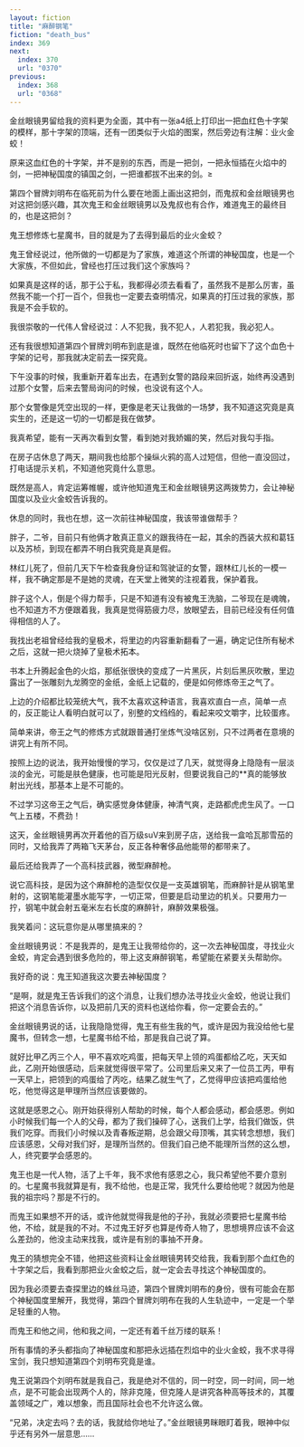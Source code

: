 ```yaml
---
layout: fiction
title: "麻醉钢笔"
fiction: "death_bus"
index: 369
next:
  index: 370
  url: "0370"
previous:
  index: 368
  url: "0368"
---
```

金丝眼镜男留给我的资料更为全面，其中有一张a4纸上打印出一把血红色十字架的模样，那十字架的顶端，还有一团类似于火焰的图案，然后旁边有注解：业火金蛟！

原来这血红色的十字架，并不是别的东西，而是一把剑，一把永恒插在火焰中的剑，一把神秘国度的镇国之剑，一把谁都拔不出来的剑。≥

第四个冒牌刘明布在临死前为什么要在地面上画出这把剑，而鬼叔和金丝眼镜男也对这把剑感兴趣，其次鬼王和金丝眼镜男以及鬼叔也有合作，难道鬼王的最终目的，也是这把剑？

鬼王想修炼七星魔书，目的就是为了去得到最后的业火金蛟？

鬼王曾经说过，他所做的一切都是为了家族，难道这个所谓的神秘国度，也是一个大家族，不但如此，曾经也打压过我们这个家族吗？

如果真是这样的话，那于公于私，我都得必须去看看了，虽然我不是那么厉害，虽然我不能一个打一百个，但我也一定要去查明情况，如果真的打压过我的家族，那我是不会手软的。

我很崇敬的一代伟人曾经说过：人不犯我，我不犯人，人若犯我，我必犯人。

还有我很想知道第四个冒牌刘明布到底是谁，既然在他临死时也留下了这个血色十字架的记号，那我就决定前去一探究竟。

下午没事的时候，我重新开着车出去，在遇到女警的路段来回折返，始终再没遇到过那个女警，后来去警局询问的时候，也没说有这个人。

那个女警像是凭空出现的一样，更像是老天让我做的一场梦，我不知道这究竟是真实生的，还是这一切的一切都是我在做梦。

我真希望，能有一天再次看到女警，看到她对我娇媚的笑，然后对我勾手指。

在房子店休息了两天，期间我也给那个操纵火鸦的高人过短信，但他一直没回过，打电话提示关机，不知道他究竟什么意思。

既然是高人，肯定运筹帷幄，或许他知道鬼王和金丝眼镜男这两拨势力，会让神秘国度以及业火金蛟告诉我的。

休息的同时，我也在想，这一次前往神秘国度，我该带谁做帮手？

胖子，二爷，目前只有他俩才敢真正意义的跟我待在一起，其余的西装大叔和葛钰以及苏桢，到现在都弄不明白我究竟是真是假。

林红儿死了，但前几天下午检查我身份证和驾驶证的女警，跟林红儿长的一模一样，我不确定那是不是她的灵魂，在天堂上微笑的注视着我，保护着我。

胖子这个人，倒是个得力帮手，只是不知道有没有被鬼王洗脑，二爷现在是魂魄，也不知道方不方便跟着我，我真是觉得筋疲力尽，放眼望去，目前已经没有任何值得相信的人了。

我找出老祖曾经给我的皇极术，将里边的内容重新翻看了一遍，确定记住所有秘术之后，这就一把火烧掉了皇极术拓本。

书本上升腾起金色的火焰，那纸张很快的变成了一片黑灰，片刻后黑灰吹散，里边露出了一张雕刻九龙腾空的金纸，金纸上记载的，便是如何修炼帝王之气了。

上边的介绍都比较笼统大气，我不太喜欢这种语言，我喜欢直白一点，简单一点的，反正能让人看明白就可以了，别整的文绉绉的，看起来咬文嚼字，比较蛋疼。

简单来讲，帝王之气的修炼方式就跟普通打坐炼气没啥区别，只不过两者在意境的讲究上有所不同。

按照上边的说法，我开始慢慢的学习，仅仅是过了几天，就觉得身上隐隐有一层淡淡的金光，可能是肤色健康，也可能是阳光反射，但要说我自己的**真的能够放射出光线，那基本上是不可能的。

不过学习这帝王之气后，确实感觉身体健康，神清气爽，走路都虎虎生风了。一口气上五楼，不费劲！

这天，金丝眼镜男再次开着他的百万级suV来到房子店，送给我一盒哈瓦那雪茄的同时，又给我弄了两箱飞天茅台，反正各种奢侈品他能带的都带来了。

最后还给我弄了一个高科技武器，微型麻醉枪。

说它高科技，是因为这个麻醉枪的造型仅仅是一支英雄钢笔，而麻醉针是从钢笔里射的，这钢笔能灌墨水能写字，一切正常，但要是启动里边的机关。只要用力一拧，钢笔中就会射五毫米左右长度的麻醉针，麻醉效果极强。

我笑着问：这玩意你是从哪里搞来的？

金丝眼镜男说：不是我弄的，是鬼王让我带给你的，这一次去神秘国度，寻找业火金蛟，肯定会遇到很多危险的，带上这支麻醉钢笔，希望能在紧要关头帮助你。

我好奇的说：鬼王知道我这次要去神秘国度？

“是啊，就是鬼王告诉我们的这个消息，让我们想办法寻找业火金蛟，他说让我们把这个消息告诉你，以及把前几天的资料也送给你看，你一定要会去的。”

金丝眼镜男说的话，让我隐隐觉得，鬼王有些生我的气，或许是因为我没给他七星魔书，但转念一想，七星魔书给不给，那是我自己说了算。

就好比甲乙丙三个人，甲不喜欢吃鸡蛋，把每天早上领的鸡蛋都给乙吃，天天如此，乙刚开始很感动，后来就觉得很平常了。公司里后来又来了一位员工丙，甲有一天早上，把领到的鸡蛋给了丙吃，结果乙就生气了，乙觉得甲应该把鸡蛋给他吃，他觉得这是甲理所当然应该要做的。

这就是感恩之心。刚开始获得别人帮助的时候，每个人都会感动，都会感恩。例如小时候我们每一个人的父母，都为了我们操碎了心，送我们上学，给我们做饭，供我们吃穿。而我们小时候以及青春叛逆期，总会跟父母顶嘴，其实转念想想，我们应该感恩，父母对我们好，是理所当然的。但我们自己绝不能理所当然的这么想，人，终究要学会感恩的。

鬼王也是一代人物，活了上千年，我不求他有感恩之心，我只希望他不要介意别的。七星魔书我就算是有，我不给他，也是正常，我凭什么要给他呢？就因为他是我的祖宗吗？那是不行的。

而鬼王如果想不开的话，或许他就觉得我是他的子孙，我就必须要把七星魔书给他，不给，就是我的不对。不过鬼王好歹也算是传奇人物了，思想境界应该不会这么差劲的，他没主动来找我，或许是有别的事抽不开身。

鬼王的猜想完全不错，他把这些资料让金丝眼镜男转交给我，我看到那个血红色的十字架之后，我看到那把业火金蛟之后，就一定会去寻找这个神秘国度的。

因为我必须要去查探里边的蛛丝马迹，第四个冒牌刘明布的身份，很有可能会在那个神秘国度里解开，我觉得，第四个冒牌刘明布在我的人生轨迹中，一定是一个举足轻重的人物。

而鬼王和他之间，他和我之间，一定还有着千丝万缕的联系！

所有事情的矛头都指向了神秘国度和那把永远插在烈焰中的业火金蛟，我不求寻得宝剑，我只想知道第四个刘明布究竟是谁。

鬼王说第四个刘明布就是我自己，我是绝对不信的，同一时空，同一时间，同一地点，是不可能会出现两个人的，除非克隆，但克隆人是讲究各种高等技术的，其覆盖领域之广，难以想象，而且国际社会也不允许这么做。

“兄弟，决定去吗？去的话，我就给你地址了。”金丝眼镜男眯眼盯着我，眼神中似乎还有另外一层意思……